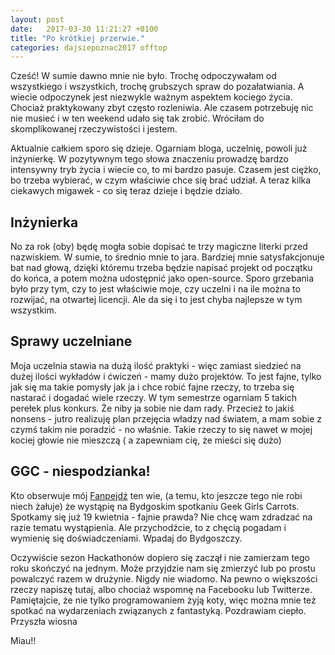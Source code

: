 ```yaml
---
layout: post
date:   2017-03-30 11:21:27 +0100
title: "Po krótkiej przerwie."
categories: dajsiepoznac2017 offtop
---
```

Cześć!
W sumie dawno mnie nie było. Trochę odpoczywałam od wszystkiego i wszystkich, trochę grubszych spraw do pozałatwiania. A wiecie odpoczynek jest niezwykle ważnym aspektem kociego życia. Chociaż praktykowany zbyt często rozleniwia. Ale czasem potrzebuję nic nie musieć i w ten weekend udało się tak zrobić. Wróciłam do skomplikowanej rzeczywistości i jestem.

Aktualnie całkiem sporo się dzieje. Ogarniam bloga, uczelnię, powoli już inżynierkę. W pozytywnym tego słowa znaczeniu prowadzę bardzo intensywny tryb życia i wiecie co, to mi bardzo pasuje. Czasem jest ciężko, bo trzeba wybierać, w czym właściwie chce się brać udział. A teraz kilka ciekawych migawek - co się teraz dzieje i będzie działo.

## Inżynierka
No za rok (oby) będę mogła sobie dopisać te trzy magiczne literki przed nazwiskiem. W sumie, to średnio mnie to jara. Bardziej mnie satysfakcjonuje bat nad głową, dzięki któremu trzeba będzie napisać projekt od początku do końca, a potem można udostępnić jako open-source. Sporo grzebania było przy tym, czy to jest właściwie moje, czy uczelni i na ile można to rozwijać, na otwartej licencji. Ale da się i to jest chyba najlepsze w tym wszystkim.

## Sprawy uczelniane
Moja uczelnia stawia na dużą ilość praktyki - więc zamiast siedzieć na dużej ilości wykładów i ćwiczeń - mamy dużo projektów. To jest fajne, tylko jak się ma takie pomysły jak ja i chce robić fajne rzeczy, to trzeba się nastarać i dogadać wiele rzeczy. W tym semestrze ogarniam 5 takich perełek plus konkurs. Że niby ja sobie nie dam rady. Przecież to jakiś nonsens - jutro realizuję plan przejęcia władzy nad światem, a mam sobie z czymś takim nie poradzić - no właśnie. Takie rzeczy to się nawet w mojej kociej głowie nie mieszczą ( a zapewniam cię, że mieści się dużo)

## GGC - niespodzianka!
Kto obserwuje mój [Fanpejdż](https://www.facebook.com/kotzrodlowy/) ten wie, (a temu, kto jeszcze tego nie robi niech żałuje) że wystąpię na Bydgoskim spotkaniu Geek Girls Carrots. Spotkamy się już 19 kwietnia - fajnie prawda? Nie chcę wam zdradzać na razie tematu wystąpienia. Ale przychodźcie, to z chęcią pogadam i wymienię się doświadczeniami. Wpadaj do Bydgoszczy.

Oczywiście sezon Hackathonów dopiero się zaczął i nie zamierzam tego roku skończyć na jednym. Może przyjdzie nam się zmierzyć lub po prostu powalczyć razem w drużynie. Nigdy nie wiadomo. Na pewno o większości rzeczy napiszę tutaj, albo chociaż wspomnę na Facebooku lub Twitterze. Pamiętajcie, że nie tylko programowaniem żyją koty, więc można mnie też spotkać na wydarzeniach związanych z fantastyką. Pozdrawiam ciepło. Przyszła wiosna

Miau!!
